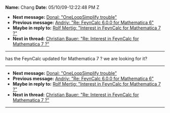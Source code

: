 **Name:** Chang
**Date:** 05/10/09-12:22:48 PM Z

  - **Next message:** [Donal: "OneLoopSimplify trouble"](0555.html)
  - **Previous message:** [Andriy: "Re: FeynCalc 6.0.0 for Mathematica
    6"](0553.html)
  - **Maybe in reply to:** [Rolf Mertig: "Interest in FeynCalc for
    Mathematica 7 ?"](0518.html)
  - **Next in thread:** [Christian Bauer: "Re: Interest in FeynCalc for
    Mathematica 7 ?"](0556.html)

-----

has the FeynCalc updated for Mathematica 7 ? we are looking for it?  

-----

  - **Next message:** [Donal: "OneLoopSimplify trouble"](0555.html)
  - **Previous message:** [Andriy: "Re: FeynCalc 6.0.0 for Mathematica
    6"](0553.html)
  - **Maybe in reply to:** [Rolf Mertig: "Interest in FeynCalc for
    Mathematica 7 ?"](0518.html)
  - **Next in thread:** [Christian Bauer: "Re: Interest in FeynCalc for
    Mathematica 7 ?"](0556.html)

-----

